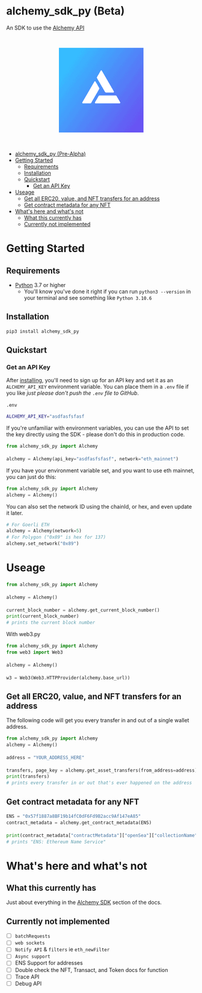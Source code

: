 # alchemy_sdk_py (Beta)
An SDK to use the [Alchemy API](https://www.alchemy.com/)


<br/>
<p align="center">
<a href="https://alchemy.com/?a=673c802981" target="_blank">
<img src="./img/logo.png" width="225" alt="Alchemy logo">
</a>
</p>
<br/>

- [alchemy\_sdk\_py (Pre-Alpha)](#alchemy_sdk_py-pre-alpha)
- [Getting Started](#getting-started)
  - [Requirements](#requirements)
  - [Installation](#installation)
  - [Quickstart](#quickstart)
    - [Get an API Key](#get-an-api-key)
- [Useage](#useage)
  - [Get all ERC20, value, and NFT transfers for an address](#get-all-erc20-value-and-nft-transfers-for-an-address)
  - [Get contract metadata for any NFT](#get-contract-metadata-for-any-nft)
- [What's here and what's not](#whats-here-and-whats-not)
  - [What this currently has](#what-this-currently-has)
  - [Currently not implemented](#currently-not-implemented)


# Getting Started

## Requirements 

- [Python](https://www.python.org/downloads/) 3.7 or higher
    - You'll know you've done it right if you can run `python3 --version` in your terminal and see something like `Python 3.10.6`

## Installation

```bash
pip3 install alchemy_sdk_py
```

## Quickstart

### Get an API Key
After [installing](#installation), you'll need to sign up for an API key and set it as an `ALCHEMY_API_KEY` environment variable. You can place them in a `.env` file if you like *just please don't push the `.env` file to GitHub*.

`.env`
```bash
ALCHEMY_API_KEY="asdfasfsfasf
```

If you're unfamiliar with environment variables, you can use the API to set the key directly using the SDK - please don't do this in production code. 

```python
from alchemy_sdk_py import Alchemy

alchemy = Alchemy(api_key="asdfasfsfasf", network="eth_mainnet")
```
If you have your environment variable set, and you want to use eth mainnet, you can just do this: 

```python
from alchemy_sdk_py import Alchemy
alchemy = Alchemy()
```

You can also set the network ID using the chainId, or hex, and even update it later. 
```python
# For Goerli ETH
alchemy = Alchemy(network=5)
# For Polygon ("0x89" is hex for 137)
alchemy.set_network("0x89")
```

# Useage 

```python
from alchemy_sdk_py import Alchemy

alchemy = Alchemy()

current_block_number = alchemy.get_current_block_number()
print(current_block_number)
# prints the current block number
```

With web3.py

```python
from alchemy_sdk_py import Alchemy
from web3 import Web3

alchemy = Alchemy()

w3 = Web3(Web3.HTTPProvider(alchemy.base_url))
```

## Get all ERC20, value, and NFT transfers for an address

The following code will get you every transfer in and out of a single wallet address. 

```python
from alchemy_sdk_py import Alchemy
alchemy = Alchemy()

address = "YOUR_ADDRESS_HERE"

transfers, page_key = alchemy.get_asset_transfers(from_address=address)
print(transfers)
# prints every transfer in or out that's ever happened on the address
```

## Get contract metadata for any NFT

```python
ENS = "0x57f1887a8BF19b14fC0dF6Fd9B2acc9Af147eA85"
contract_metadata = alchemy.get_contract_metadata(ENS)

print(contract_metadata["contractMetadata"]["openSea"]["collectionName"])
# prints "ENS: Ethereum Name Service"
```

# What's here and what's not

## What this currently has

Just about everything in the [Alchemy SDK](https://docs.alchemy.com/reference/alchemy-sdk-quickstart) section of the docs. 

## Currently not implemented

- [ ] `batchRequests`
- [ ] `web sockets`
- [ ] `Notify API` & `filters` ie `eth_newFilter`
- [ ] `Async support`
- [ ] ENS Support for addresses
- [ ] Double check the NFT, Transact, and Token docs for function
- [ ] Trace API
- [ ] Debug API
